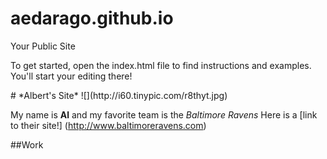 aedarago.github.io
=====================

Your Public Site

<p> To get started, open the index.html file to find instructions and examples. You'll start your editing there! <p/>
# *Albert's Site*
![](http://i60.tinypic.com/r8thyt.jpg)


My name is **Al** and my favorite team is the *Baltimore Ravens* Here is a [link to their site!] (http://www.baltimoreravens.com)

##Work
